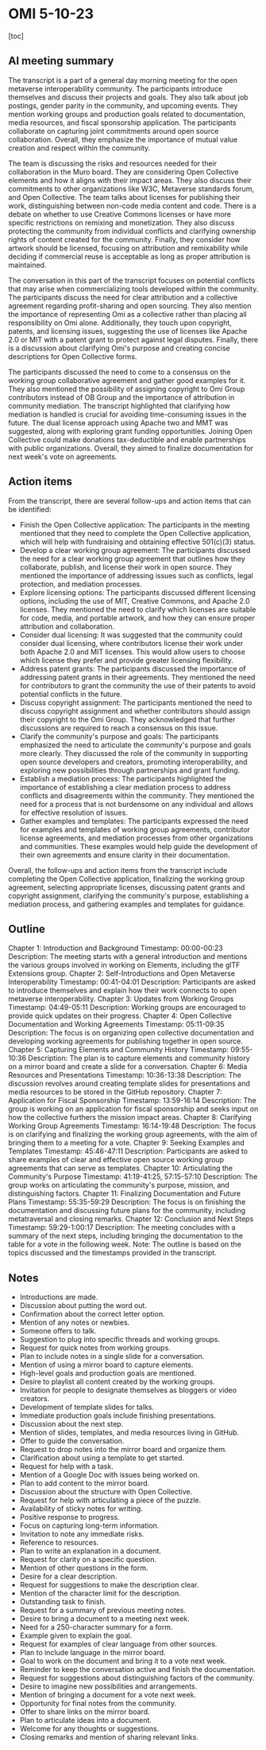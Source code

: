 # OMI 5-10-23


[toc]

## AI meeting summary
The transcript is a part of a general day morning meeting for the open metaverse interoperability community. The participants introduce themselves and discuss their projects and goals. They also talk about job postings, gender parity in the community, and upcoming events. They mention working groups and production goals related to documentation, media resources, and fiscal sponsorship application. The participants collaborate on capturing joint commitments around open source collaboration. Overall, they emphasize the importance of mutual value creation and respect within the community.

The team is discussing the risks and resources needed for their collaboration in the Muro board. They are considering Open Collective elements and how it aligns with their impact areas. They also discuss their commitments to other organizations like W3C, Metaverse standards forum, and Open Collective. The team talks about licenses for publishing their work, distinguishing between non-code media content and code. There is a debate on whether to use Creative Commons licenses or have more specific restrictions on remixing and monetization. They also discuss protecting the community from individual conflicts and clarifying ownership rights of content created for the community. Finally, they consider how artwork should be licensed, focusing on attribution and remixability while deciding if commercial reuse is acceptable as long as proper attribution is maintained.

The conversation in this part of the transcript focuses on potential conflicts that may arise when commercializing tools developed within the community. The participants discuss the need for clear attribution and a collective agreement regarding profit-sharing and open sourcing. They also mention the importance of representing Omi as a collective rather than placing all responsibility on Omi alone. Additionally, they touch upon copyright, patents, and licensing issues, suggesting the use of licenses like Apache 2.0 or MIT with a patent grant to protect against legal disputes. Finally, there is a discussion about clarifying Omi's purpose and creating concise descriptions for Open Collective forms.

The participants discussed the need to come to a consensus on the working group collaborative agreement and gather good examples for it. They also mentioned the possibility of assigning copyright to Omi Group contributors instead of OB Group and the importance of attribution in community mediation. The transcript highlighted that clarifying how mediation is handled is crucial for avoiding time-consuming issues in the future. The dual license approach using Apache two and MMT was suggested, along with exploring grant funding opportunities. Joining Open Collective could make donations tax-deductible and enable partnerships with public organizations. Overall, they aimed to finalize documentation for next week's vote on agreements.

## Action items
From the transcript, there are several follow-ups and action items that can be identified:

- Finish the Open Collective application: The participants in the meeting mentioned that they need to complete the Open Collective application, which will help with fundraising and obtaining effective 501(c)(3) status.
- Develop a clear working group agreement: The participants discussed the need for a clear working group agreement that outlines how they collaborate, publish, and license their work in open source. They mentioned the importance of addressing issues such as conflicts, legal protection, and mediation processes.
- Explore licensing options: The participants discussed different licensing options, including the use of MIT, Creative Commons, and Apache 2.0 licenses. They mentioned the need to clarify which licenses are suitable for code, media, and portable artwork, and how they can ensure proper attribution and collaboration.
- Consider dual licensing: It was suggested that the community could consider dual licensing, where contributors license their work under both Apache 2.0 and MIT licenses. This would allow users to choose which license they prefer and provide greater licensing flexibility.
- Address patent grants: The participants discussed the importance of addressing patent grants in their agreements. They mentioned the need for contributors to grant the community the use of their patents to avoid potential conflicts in the future.
- Discuss copyright assignment: The participants mentioned the need to discuss copyright assignment and whether contributors should assign their copyright to the Omi Group. They acknowledged that further discussions are required to reach a consensus on this issue.
- Clarify the community's purpose and goals: The participants emphasized the need to articulate the community's purpose and goals more clearly. They discussed the role of the community in supporting open source developers and creators, promoting interoperability, and exploring new possibilities through partnerships and grant funding.
- Establish a mediation process: The participants highlighted the importance of establishing a clear mediation process to address conflicts and disagreements within the community. They mentioned the need for a process that is not burdensome on any individual and allows for effective resolution of issues.
- Gather examples and templates: The participants expressed the need for examples and templates of working group agreements, contributor license agreements, and mediation processes from other organizations and communities. These examples would help guide the development of their own agreements and ensure clarity in their documentation.

Overall, the follow-ups and action items from the transcript include completing the Open Collective application, finalizing the working group agreement, selecting appropriate licenses, discussing patent grants and copyright assignment, clarifying the community's purpose, establishing a mediation process, and gathering examples and templates for guidance.

## Outline
Chapter 1: Introduction and Background
Timestamp: 00:00-00:23
Description: The meeting starts with a general introduction and mentions the various groups involved in working on Elements, including the glTF Extensions group.
Chapter 2: Self-Introductions and Open Metaverse Interoperability
Timestamp: 00:41-04:01
Description: Participants are asked to introduce themselves and explain how their work connects to open metaverse interoperability.
Chapter 3: Updates from Working Groups
Timestamp: 04:49-05:11
Description: Working groups are encouraged to provide quick updates on their progress.
Chapter 4: Open Collective Documentation and Working Agreements
Timestamp: 05:11-09:35
Description: The focus is on organizing open collective documentation and developing working agreements for publishing together in open source.
Chapter 5: Capturing Elements and Community History
Timestamp: 09:55-10:36
Description: The plan is to capture elements and community history on a mirror board and create a slide for a conversation.
Chapter 6: Media Resources and Presentations
Timestamp: 10:36-13:38
Description: The discussion revolves around creating template slides for presentations and media resources to be stored in the GitHub repository.
Chapter 7: Application for Fiscal Sponsorship
Timestamp: 13:59-16:14
Description: The group is working on an application for fiscal sponsorship and seeks input on how the collective furthers the mission impact areas.
Chapter 8: Clarifying Working Group Agreements
Timestamp: 16:14-19:48
Description: The focus is on clarifying and finalizing the working group agreements, with the aim of bringing them to a meeting for a vote.
Chapter 9: Seeking Examples and Templates
Timestamp: 45:46-47:11
Description: Participants are asked to share examples of clear and effective open source working group agreements that can serve as templates.
Chapter 10: Articulating the Community's Purpose
Timestamp: 41:19-41:25, 57:15-57:10
Description: The group works on articulating the community's purpose, mission, and distinguishing factors.
Chapter 11: Finalizing Documentation and Future Plans
Timestamp: 55:35-59:29
Description: The focus is on finishing the documentation and discussing future plans for the community, including metatraversal and closing remarks.
Chapter 12: Conclusion and Next Steps
Timestamp: 59:29-1:00:17
Description: The meeting concludes with a summary of the next steps, including bringing the documentation to the table for a vote in the following week.
Note: The outline is based on the topics discussed and the timestamps provided in the transcript.

## Notes
- Introductions are made.
- Discussion about putting the word out.
- Confirmation about the correct letter option.
- Mention of any notes or newbies.
- Someone offers to talk.
- Suggestion to plug into specific threads and working groups.
- Request for quick notes from working groups.
- Plan to include notes in a single slide for a conversation.
- Mention of using a mirror board to capture elements.
- High-level goals and production goals are mentioned.
- Desire to playlist all content created by the working groups.
- Invitation for people to designate themselves as bloggers or video creators.
- Development of template slides for talks.
- Immediate production goals include finishing presentations.
- Discussion about the next step.
- Mention of slides, templates, and media resources living in GitHub.
- Offer to guide the conversation.
- Request to drop notes into the mirror board and organize them.
- Clarification about using a template to get started.
- Request for help with a task.
- Mention of a Google Doc with issues being worked on.
- Plan to add content to the mirror board.
- Discussion about the structure with Open Collective.
- Request for help with articulating a piece of the puzzle.
- Availability of sticky notes for writing.
- Positive response to progress.
- Focus on capturing long-term information.
- Invitation to note any immediate risks.
- Reference to resources.
- Plan to write an explanation in a document.
- Request for clarity on a specific question.
- Mention of other questions in the form.
- Desire for a clear description.
- Request for suggestions to make the description clear.
- Mention of the character limit for the description.
- Outstanding task to finish.
- Request for a summary of previous meeting notes.
- Desire to bring a document to a meeting next week.
- Need for a 250-character summary for a form.
- Example given to explain the goal.
- Request for examples of clear language from other sources.
- Plan to include language in the mirror board.
- Goal to work on the document and bring it to a vote next week.
- Reminder to keep the conversation active and finish the documentation.
- Request for suggestions about distinguishing factors of the community.
- Desire to imagine new possibilities and arrangements.
- Mention of bringing a document for a vote next week.
- Opportunity for final notes from the community.
- Offer to share links on the mirror board.
- Plan to articulate ideas into a document.
- Welcome for any thoughts or suggestions.
- Closing remarks and mention of sharing relevant links.